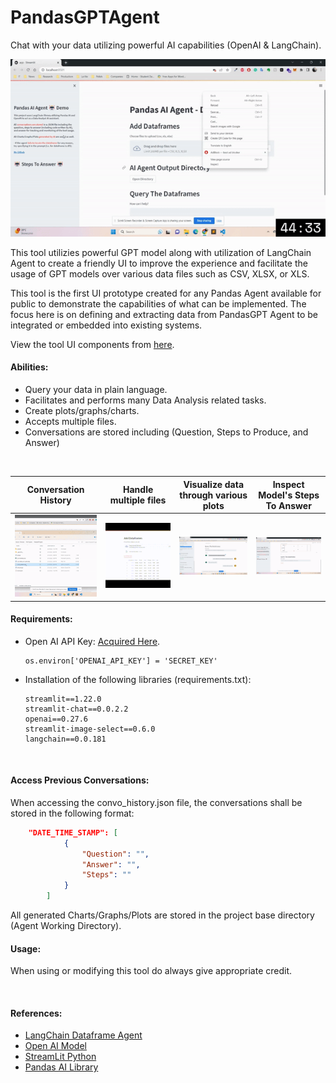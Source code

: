 # PandasGPTAgent
Chat with your data utilizing powerful AI capabilities (OpenAI &amp; LangChain).

![PandasGPTAgent Demo](media/PandasGPTAgent.gif)

This tool utilizies powerful GPT model along with utilization of LangChain Agent to create a friendly UI to improve the experience and facilitate the usage of GPT models over various data files such as CSV, XLSX, or XLS.


This tool is the first UI prototype created for any Pandas Agent available for public to demonstrate the capabilities of what can be implemented. The focus here is on defining and extracting data from PandasGPT Agent to be integrated or embedded into existing systems.

View the tool UI components from [here](https://sxaxmz-pandasgptagent-app-prz2p4.streamlit.app/).
<br>

#### Abilities:
* Query your data in plain language.
* Facilitates and performs many Data Analysis related tasks.
* Create plots/graphs/charts.
* Accepts multiple files.
* Conversations are stored including (Question, Steps to Produce, and Answer)

<br>

| Conversation History      | Handle multiple files | Visualize data through various plots     | Inspect Model's Steps To Answer |
|    :----:   |    :----:   |    :----:   |    :----:   |
| ![Conversation History](media/convo_history.gif)      | ![Upload Multiple Files](media/multiple_files_upload.gif)       | ![Plot Charts](media/view_plot.gif) | ![Read Steps to Produce Answer](media/read_steps.gif)  |


#### Requirements:
* Open AI API Key:  [Acquired Here](https://platform.openai.com/account/api-keys).

      os.environ['OPENAI_API_KEY'] = 'SECRET_KEY'

* Installation of the following libraries (requirements.txt):

      streamlit==1.22.0
      streamlit-chat==0.0.2.2
      openai==0.27.6
      streamlit-image-select==0.6.0
      langchain==0.0.181
<br>

#### Access Previous Conversations:

When accessing the convo_history.json file, the conversations shall be stored in the following format:

```json
    "DATE_TIME_STAMP": [
            {
                "Question": "",
                "Answer": "",
                "Steps": ""
            }
        ]
```

All generated Charts/Graphs/Plots are stored in the project base directory (Agent Working Directory).
<br>

#### Usage:
When using or modifying this tool do always give appropriate credit.

<br>

#### References:
* [LangChain Dataframe Agent](https://python.langchain.com/en/latest/modules/agents/toolkits/examples/pandas.html)
* [Open AI Model](https://platform.openai.com/)
* [StreamLit Python](https://docs.streamlit.io/)
* [Pandas AI Library](https://python.langchain.com/en/latest/modules/agents/toolkits/examples/pandas.html)
